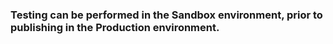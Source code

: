 ### Testing can be performed in the **Sandbox** environment, prior to publishing in the **Production** environment.